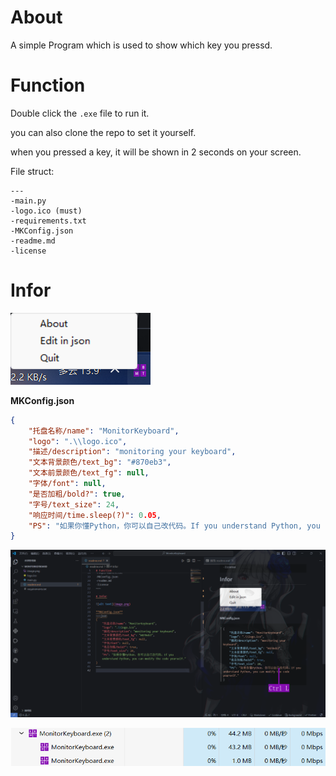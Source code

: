 # About

A simple Program which is used to show which key you pressd.

# Function

Double click the `.exe` file to run it.

you can also clone the repo to set it yourself.

when you pressed a key, it will be shown in 2 seconds on your screen.

File struct:
~~~
---
-main.py
-logo.ico (must)
-requirements.txt
-MKConfig.json
-readme.md
-license
~~~

# Infor

![alt text](image.png)

**MKConfig.json**
~~~json
{
    "托盘名称/name": "MonitorKeyboard",
    "logo": ".\\logo.ico",
    "描述/description": "monitoring your keyboard",
    "文本背景颜色/text_bg": "#870eb3",
    "文本前景颜色/text_fg": null,
    "字体/font": null,
    "是否加粗/bold?": true,
    "字号/text_size": 24,
    "响应时间/time.sleep(?)": 0.05,
    "PS": "如果你懂Python，你可以自己改代码。If you understand Python, you can modify the code yourself."
}
~~~
![alt text](image-1.png)

![alt text](image-2.png)